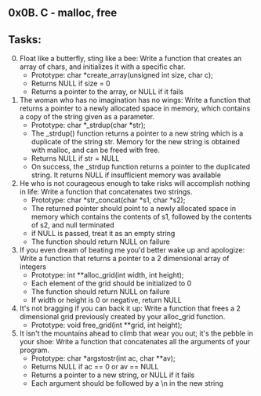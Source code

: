 0x0B. C - malloc, free
---------------------------------
## Tasks:

0. Float like a butterfly, sting like a bee: Write a function that creates an array of chars, and initializes it with a specific char.
	* Prototype: char *create_array(unsigned int size, char c);
	* Returns NULL if size = 0
	* Returns a pointer to the array, or NULL if it fails
1. The woman who has no imagination has no wings: Write a function that returns a pointer to a newly allocated space in memory, which contains a copy of the string given as a parameter.
	* Prototype: char *_strdup(char *str);
	* The _strdup() function returns a pointer to a new string which is a duplicate of the string str. Memory for the new string is obtained with malloc, and can be freed with free.
	* Returns NULL if str = NULL
	* On success, the _strdup function returns a pointer to the duplicated string. It returns NULL if insufficient memory was available
2. He who is not courageous enough to take risks will accomplish nothing in life: Write a function that concatenates two strings.
	* Prototype: char *str_concat(char *s1, char *s2);
	* The returned pointer should point to a newly allocated space in memory which contains the contents of s1, followed by the contents of s2, and null terminated
	* if NULL is passed, treat it as an empty string
	* The function should return NULL on failure
3. If you even dream of beating me you'd better wake up and apologize: Write a function that returns a pointer to a 2 dimensional array of integers
	* Prototype: int **alloc_grid(int width, int height);
	* Each element of the grid should be initialized to 0
	* The function should return NULL on failure
	* If width or height is 0 or negative, return NULL
4. It's not bragging if you can back it up: Write a function that frees a 2 dimensional grid previously created by your alloc_grid function.
	* Prototype: void free_grid(int **grid, int height);
5. It isn't the mountains ahead to climb that wear you out; it's the pebble in your shoe: Write a function that concatenates all the arguments of your program.
	* Prototype: char *argstostr(int ac, char **av);
	* Returns NULL if ac == 0 or av == NULL
	* Returns a pointer to a new string, or NULL if it fails
	* Each argument should be followed by a \n in the new string


